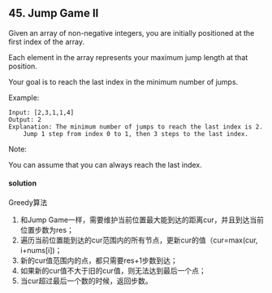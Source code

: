 ## 45. Jump Game II

Given an array of non-negative integers, you are initially positioned at the first index of the array.

Each element in the array represents your maximum jump length at that position.

Your goal is to reach the last index in the minimum number of jumps.

Example:
```
Input: [2,3,1,1,4]
Output: 2
Explanation: The minimum number of jumps to reach the last index is 2.
    Jump 1 step from index 0 to 1, then 3 steps to the last index.
```
Note:

You can assume that you can always reach the last index.

#### solution
Greedy算法
1. 和Jump Game一样，需要维护当前位置最大能到达的距离cur，并且到达当前位置步数为res；
2. 遍历当前位置能到达的cur范围内的所有节点，更新cur的值（cur=max(cur, i+nums[i])；
3. 新的cur值范围内的点，都只需要res+1步数到达；
4. 如果新的cur值不大于旧的cur值，则无法达到最后一个点；
5. 当cur超过最后一个数的时候，返回步数。